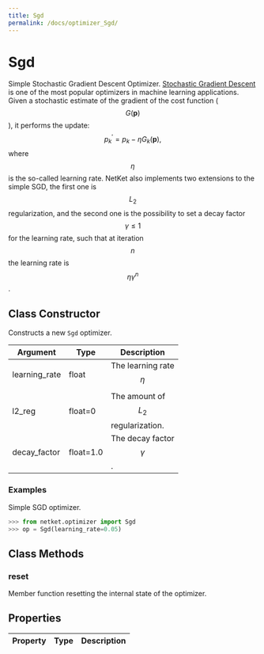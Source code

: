 ```yaml
---
title: Sgd
permalink: /docs/optimizer_Sgd/
---
```

# Sgd
Simple Stochastic Gradient Descent Optimizer. [Stochastic Gradient Descent](https://en.wikipedia.org/wiki/Stochastic_gradient_descent) is one of the most popular optimizers in machine learning applications. Given a stochastic estimate of the gradient of the cost function ($$ G(\mathbf{p}) $$), it performs the update: $$ p^\prime_k = p_k -\eta G_k(\mathbf{p}), $$ where $$ \eta $$ is the so-called learning rate. NetKet also implements two extensions to the simple SGD, the first one is $$ L_2 $$ regularization, and the second one is the possibility to set a decay factor $$ \gamma \leq 1 $$ for the learning rate, such that at iteration $$ n $$ the learning rate is $$ \eta \gamma^n $$.

## Class Constructor
Constructs a new ``Sgd`` optimizer.

|  Argument   |  Type   |              Description              |
|-------------|---------|---------------------------------------|
|learning_rate|float    |The learning rate $$ \eta $$           |
|l2_reg       |float=0  |The amount of $$ L_2 $$ regularization.|
|decay_factor |float=1.0|The decay factor $$ \gamma $$.         |


### Examples
Simple SGD optimizer.

```python
>>> from netket.optimizer import Sgd
>>> op = Sgd(learning_rate=0.05)

```



## Class Methods 
### reset
Member function resetting the internal state of the optimizer.


## Properties

|Property|Type|Description|
|--------|----|-----------|

